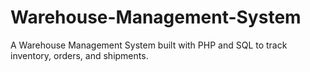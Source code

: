 # Warehouse-Management-System
A Warehouse Management System built with PHP and SQL to track inventory, orders, and shipments.
